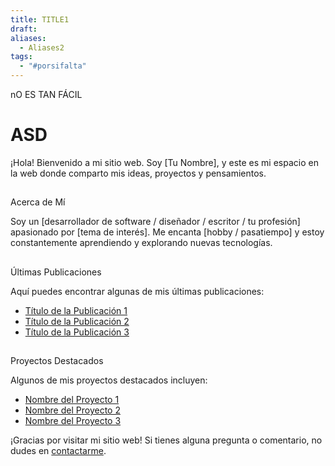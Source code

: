 ```yaml
---
title: TITLE1
draft: 
aliases:
  - Aliases2
tags:
  - "#porsifalta"
---
```

nO ES TAN FÁCIL
# ASD
¡Hola! Bienvenido a mi sitio web. Soy [Tu Nombre], y este es mi espacio en la web donde comparto mis ideas, proyectos y pensamientos.

## 

Acerca de Mí

Soy un [desarrollador de software / diseñador / escritor / tu profesión] apasionado por [tema de interés]. Me encanta [hobby / pasatiempo] y estoy constantemente aprendiendo y explorando nuevas tecnologías.

## 

Últimas Publicaciones

Aquí puedes encontrar algunas de mis últimas publicaciones:

- [Título de la Publicación 1](app://obsidian.md/blog/post-1)
- [Título de la Publicación 2](app://obsidian.md/blog/post-2)
- [Título de la Publicación 3](app://obsidian.md/blog/post-3)

## 

Proyectos Destacados

Algunos de mis proyectos destacados incluyen:

- [Nombre del Proyecto 1](app://obsidian.md/projects/project-1)
- [Nombre del Proyecto 2](app://obsidian.md/projects/project-2)
- [Nombre del Proyecto 3](app://obsidian.md/projects/project-3)

¡Gracias por visitar mi sitio web! Si tienes alguna pregunta o comentario, no dudes en [contactarme](app://obsidian.md/contact).